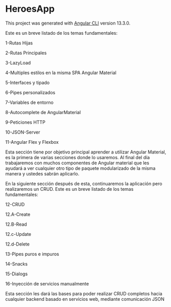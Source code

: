 # HeroesApp

This project was generated with [Angular CLI](https://github.com/angular/angular-cli) version 13.3.0.

Este es un breve listado de los temas fundamentales:

1-Rutas Hijas

2-Rutas Principales

3-LazyLoad

4-Multiples estilos en la misma SPA
Angular Material

5-Interfaces y tipado

6-Pipes personalizados

7-Variables de entorno

8-Autocomplete de AngularMaterial

9-Peticiones HTTP

10-JSON-Server

11-Angular Flex y Flexbox

Esta sección tiene por objetivo principal aprender a utilizar Angular Material, es la primera de varias secciones donde lo usaremos. Al final del día trabajaremos con muchos componentes de Angular material que les ayudará a ver cualquier otro tipo de paquete modularizado de la misma manera y ustedes sabrán aplicarlo.

En la siguiente sección después de esta, continuaremos la aplicación pero realizaremos un CRUD.
Este es un breve listado de los temas fundamentales:

12-CRUD

12.A-Create

12.B-Read

12.c-Update

12.d-Delete

13-Pipes puros e impuros

14-Snacks

15-Dialogs

16-Inyección de servicios manualmente

Esta sección les dará las bases para poder realizar CRUD completos hacia cualquier backend basado en servicios web, mediante comunicación JSON
